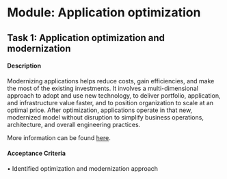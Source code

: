 
# Module: Application optimization
## Task 1: Application optimization and modernization
#### Description
Modernizing applications helps reduce costs, gain efficiencies, and make the most of the existing investments. It involves a multi-dimensional approach to adopt and use new technology, to deliver portfolio, application, and infrastructure value faster, and to position organization to scale at an optimal price. After optimization, applications operate in that new, modernized model without disruption to simplify business operations, architecture, and overall engineering practices.

More information can be found [here](https://docs.aws.amazon.com/prescriptive-guidance/latest/strategy-modernizing-applications/welcome.html).


#### Acceptance Criteria
• Identified optimization and modernization approach